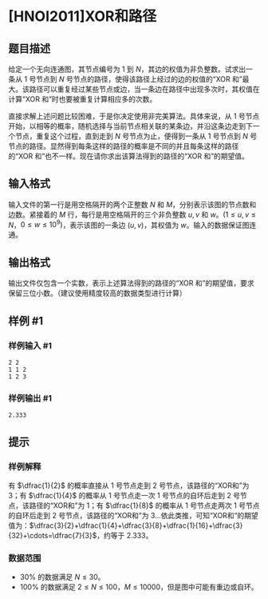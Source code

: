 # [HNOI2011]XOR和路径

## 题目描述

给定一个无向连通图，其节点编号为 $1$ 到 $N$，其边的权值为非负整数。试求出一条从 $1$ 号节点到 $N$ 号节点的路径，使得该路径上经过的边的权值的“XOR 和”最大。该路径可以重复经过某些节点或边，当一条边在路径中出现多次时，其权值在计算“XOR 和”时也要被重复计算相应多的次数。


直接求解上述问题比较困难，于是你决定使用非完美算法。具体来说，从 $1$ 号节点开始，以相等的概率，随机选择与当前节点相关联的某条边，并沿这条边走到下一个节点，重复这个过程，直到走到 $N$ 号节点为止，便得到一条从 $1$ 号节点到 $N$ 号节点的路径。显然得到每条这样的路径的概率是不同的并且每条这样的路径的“XOR 和”也不一样。现在请你求出该算法得到的路径的“XOR 和”的期望值。

## 输入格式

输入文件的第一行是用空格隔开的两个正整数 $N$ 和 $M$，分别表示该图的节点数和边数。紧接着的 $M$ 行，每行是用空格隔开的三个非负整数 $u,v$ 和 $w$。$(1\le u,v\le N$，$0\le w\le 10^9)$，表示该图的一条边 $(u,v)$，其权值为 $w$。输入的数据保证图连通。


## 输出格式

输出文件仅包含一个实数，表示上述算法得到的路径的“XOR 和”的期望值，要求保留三位小数。（建议使用精度较高的数据类型进行计算）


## 样例 #1

### 样例输入 #1
```
2 2
1 1 2
1 2 3
```

### 样例输出 #1

```
2.333
```

## 提示

### 样例解释

有 $\dfrac{1}{2}$ 的概率直接从 $1$ 号节点走到 $2$ 号节点，该路径的“XOR和”为 $3$；有 $\dfrac{1}{4}$ 的概率从 $1$ 号节点走一次 $1$ 号节点的自环后走到 $2$ 号节点，该路径的“XOR和”为 $1$；有 $\dfrac{1}{8}$ 的概率从 $1$ 号节点走两次 $1$ 号节点的自环后走到 $2$ 号节点，该路径的“XOR和”为 $3$…依此类推，可知“XOR和”的期望值为：$\dfrac{3}{2}+\dfrac{1}{4}+\dfrac{3}{8}+\dfrac{1}{16}+\dfrac{3}{32}+\cdots=\dfrac{7}{3}$，约等于 $2.333$。

### 数据范围

- $30\%$ 的数据满足 $N\le 30$。  
- $100\%$ 的数据满足 $2\le N\le 100$，$M\le 10000$，但是图中可能有重边或自环。
